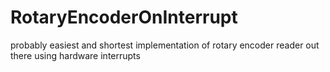 # RotaryEncoderOnInterrupt
probably easiest and shortest implementation of rotary encoder reader out there using hardware interrupts
